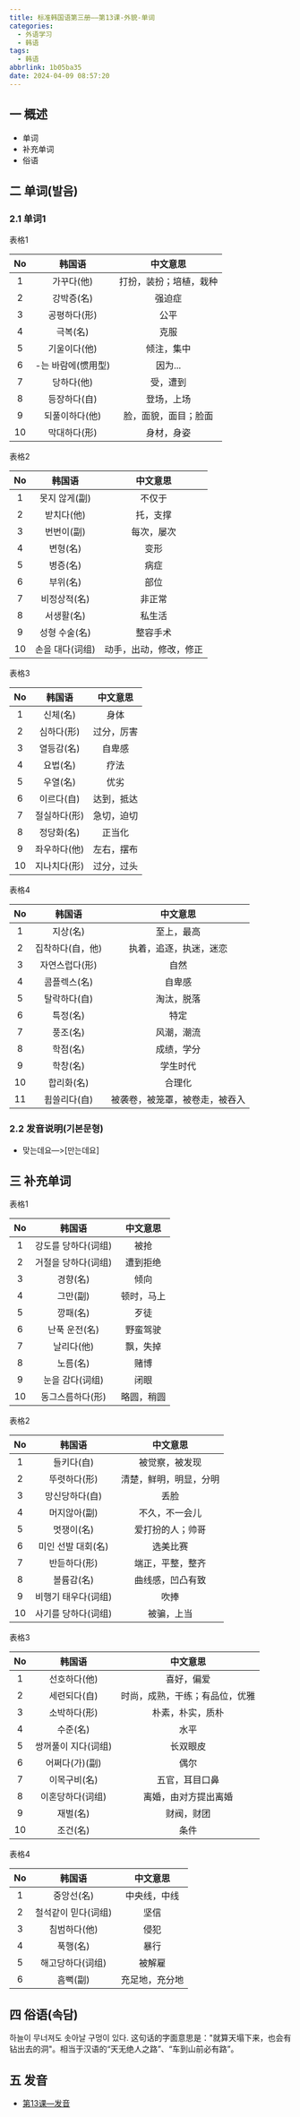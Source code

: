 ```yaml
---
title: 标准韩国语第三册——第13课-外貌-单词
categories:
  - 外语学习
  - 韩语
tags:
  - 韩语
abbrlink: 1b05ba35
date: 2024-04-09 08:57:20
---
```

## 一 概述

* 单词
* 补充单词
* 俗语

<!--more-->

## 二  单词(발음)

### 2.1 单词1

表格1

|  No  |       韩国语       |        中文意思        |
| :--: | :----------------: | :--------------------: |
|  1   |     가꾸다(他)     | 打扮，装扮；培植，栽种 |
|  2   |     강박증(名)     |         强迫症         |
|  3   |    공평하다(形)    |          公平          |
|  4   |      극복(名)      |          克服          |
|  5   |    기울이다(他)    |       倾注，集中       |
|  6   | -는 바람에(惯用型) |        因为...         |
|  7   |     당하다(他)     |        受，遭到        |
|  8   |    등장하다(自)    |       登场，上场       |
|  9   |   되풀이하다(他)   |  脸，面貌，面目；脸面  |
|  10  |    막대하다(形)    |       身材，身姿       |

表格2

|  No  |     韩国语      |        中文意思        |
| :--: | :-------------: | :--------------------: |
|  1   |  못지 않게(副)  |         不仅于         |
|  2   |   받치다(他)    |        托，支撑        |
|  3   |   번번이(副)    |       每次，屡次       |
|  4   |    변형(名)     |          变形          |
|  5   |    병증(名)     |          病症          |
|  6   |    부위(名)     |          部位          |
|  7   |  비정상적(名)   |         非正常         |
|  8   |   서생활(名)    |         私生活         |
|  9   |  성형 수술(名)  |        整容手术        |
|  10  | 손을 대다(词组) | 动手，出动，修改，修正 |

表格3

|  No  |    韩国语    |  中文意思  |
| :--: | :----------: | :--------: |
|  1   |   신체(名)   |    身体    |
|  2   |  심하다(形)  | 过分，厉害 |
|  3   |  열등감(名)  |   自卑感   |
|  4   |   요법(名)   |    疗法    |
|  5   |   우열(名)   |    优劣    |
|  6   |  이르다(自)  | 达到，抵达 |
|  7   | 절실하다(形) | 急切，迫切 |
|  8   |  정당화(名)  |   正当化   |
|  9   | 좌우하다(他) | 左右，摆布 |
|  10  | 지나치다(形) | 过分，过头 |

表格4

|  No  |      韩国语      |            中文意思            |
| :--: | :--------------: | :----------------------------: |
|  1   |     지상(名)     |           至上，最高           |
|  2   | 집착하다(自，他) |     执着，追逐，执迷，迷恋     |
|  3   |  자연스럽다(形)  |              自然              |
|  4   |   콤플렉스(名)   |             自卑感             |
|  5   |   탈락하다(自)   |           淘汰，脱落           |
|  6   |     특정(名)     |              特定              |
|  7   |     풍조(名)     |           风潮，潮流           |
|  8   |     학점(名)     |           成绩，学分           |
|  9   |     학창(名)     |            学生时代            |
|  10  |    합리화(名)    |             合理化             |
|  11  |   휩쓸리다(自)   | 被袭卷，被笼罩，被卷走，被吞入 |

### 2.2 发音说明(기본문형)

* 맞는데요—>[만는데요]


## 三 补充单词

表格1

|  No  |       韩国语        |  中文意思  |
| :--: | :-----------------: | :--------: |
|  1   | 강도를 당하다(词组) |    被抢    |
|  2   | 거절을 당하다(词组) |  遭到拒绝  |
|  3   |      경향(名)       |    倾向    |
|  4   |      그만(副)       | 顿时，马上 |
|  5   |      깡패(名)       |    歹徒    |
|  6   |    난푹 운전(名)    |  野蛮驾驶  |
|  7   |     날리다(他)      |  飘，失掉  |
|  8   |      노름(名)       |    赌博    |
|  9   |   눈을 감다(词组)   |    闭眼    |
|  10  |  동그스름하다(形)   | 略圆，稍圆 |

表格2

|  No  |       韩国语        |        中文意思        |
| :--: | :-----------------: | :--------------------: |
|  1   |     들키다(自)      |     被觉察，被发现     |
|  2   |    뚜렷하다(形)     | 清楚，鲜明，明显，分明 |
|  3   |   망신당하다(自)    |          丢脸          |
|  4   |    머지않아(副)     |     不久，不一会儿     |
|  5   |     멋쟁이(名)      |    爱打扮的人；帅哥    |
|  6   | 미인 선발 대회(名)  |        选美比赛        |
|  7   |    반듣하다(形)     |    端正，平整，整齐    |
|  8   |     볼륨감(名)      |    曲线感，凹凸有致    |
|  9   | 비행기 태우다(词组) |          吹捧          |
|  10  | 사기를 당하다(词组) |       被骗，上当       |

表格3

|  No  |       韩国语        |            中文意思            |
| :--: | :-----------------: | :----------------------------: |
|  1   |    선호하다(他)     |           喜好，偏爱           |
|  2   |    세련되다(自)     | 时尚，成熟，干练；有品位，优雅 |
|  3   |    소박하다(形)     |        朴素，朴实，质朴        |
|  4   |      수준(名)       |              水平              |
|  5   | 쌍꺼풀이 지다(词组) |            长双眼皮            |
|  6   |   어쩌다(가)(副)    |              偶尔              |
|  7   |    이목구비(名)     |         五官，耳目口鼻         |
|  8   |  이혼당하다(词组)   |      离婚，由对方提出离婚      |
|  9   |      재벌(名)       |           财阀，财团           |
|  10  |      조건(名)       |              条件              |

表格4

|  No  |       韩国语        |    中文意思    |
| :--: | :-----------------: | :------------: |
|  1   |     중앙선(名)      |  中央线，中线  |
|  2   | 철석같이 믿다(词组) |      坚信      |
|  3   |    침범하다(他)     |      侵犯      |
|  4   |      푹행(名)       |      暴行      |
|  5   |  해고당하다(词组)   |     被解雇     |
|  6   |      흠뻑(副)       | 充足地，充分地 |

## 四 俗语(속담)

하늘이 무너져도 솟아날 구멍이 있다. 这句话的字面意思是："就算天塌下来，也会有钻出去的洞"。相当于汉语的“天无绝人之路”、“车到山前必有路”。

## 五 发音

* [第13课—发音][1]


[1]:https://biz.cli.im/Pcview?name=https%3A%2F%2Fbiz.cli.im%2Ftest%2FNQ388527%3Fcoding%3DI7flDS%26qrurl%3Dhttp%253A%252F%252Fqr31.cn%252FI7flDS%26gtype%3D2&time=1